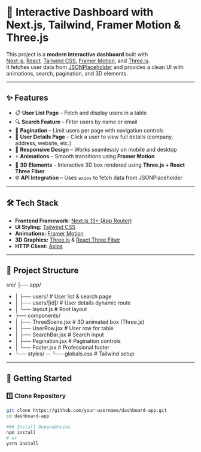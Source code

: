 # 🚀 Interactive Dashboard with Next.js, Tailwind, Framer Motion & Three.js

This project is a **modern interactive dashboard** built with  
[Next.js](https://nextjs.org/), [React](https://reactjs.org/), [Tailwind CSS](https://tailwindcss.com/), [Framer Motion](https://www.framer.com/motion/), and [Three.js](https://threejs.org/).  
It fetches user data from [JSONPlaceholder](https://jsonplaceholder.typicode.com/) and provides a clean UI with animations, search, pagination, and 3D elements.

---

## ✨ Features

- 📋 **User List Page** – Fetch and display users in a table  
- 🔍 **Search Feature** – Filter users by name or email  
- 📄 **Pagination** – Limit users per page with navigation controls  
- 👤 **User Details Page** – Click a user to view full details (company, address, website, etc.)  
- 🎨 **Responsive Design** – Works seamlessly on mobile and desktop  
- ⚡ **Animations** – Smooth transitions using **Framer Motion**  
- 🧊 **3D Elements** – Interactive 3D box rendered using **Three.js + React Three Fiber**  
- 🌐 **API Integration** – Uses `axios` to fetch data from JSONPlaceholder  

---

## 🛠️ Tech Stack

- **Frontend Framework:** [Next.js 13+ (App Router)](https://nextjs.org/)  
- **UI Styling:** [Tailwind CSS](https://tailwindcss.com/)  
- **Animations:** [Framer Motion](https://www.framer.com/motion/)  
- **3D Graphics:** [Three.js](https://threejs.org/) & [React Three Fiber](https://docs.pmnd.rs/react-three-fiber/getting-started/introduction)  
- **HTTP Client:** [Axios](https://axios-http.com/)  

---

## 📂 Project Structure

src/
├── app/
- │ ├── users/ # User list & search page
- │ ├── users/[id]/ # User details dynamic route
- │ └── layout.js # Root layout
- ├── components/
- │ ├── ThreeScene.jsx # 3D animated box (Three.js)
- │ ├── UserRow.jsx # User row for table
- │ ├── SearchBar.jsx # Search input
- │ ├── Pagination.jsx # Pagination controls
- │ └── Footer.jsx # Professional footer
- └── styles/
-- └── globals.css # Tailwind setup

---

## 🚦 Getting Started

### 1️⃣ Clone Repository
```bash
git clone https://github.com/your-username/dashboard-app.git
cd dashboard-app

### Install Dependencies
npm install
# or
yarn install
